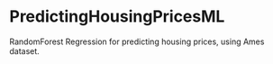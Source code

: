 # PredictingHousingPricesML
RandomForest Regression for predicting housing prices, using Ames dataset.
